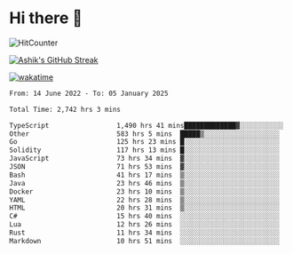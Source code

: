 # Hi there 👋

![HitCounter](https://hits.seeyoufarm.com/api/count/incr/badge.svg?url=https%3A%2F%2Fgithub.com%2Fashrhmn1212%2Fhit-counter)

<!-- ![Contribution Graph](https://github-readme-activity-graph.cyclic.app/graph?username=ashrhmn) -->


<!-- [![Top Langs](https://github-readme-stats.vercel.app/api/top-langs/?username=ashrhmn&layout=compact&theme=synthwave&langs_count=10&card_width=445)](https://github.com/anuraghazra/github-readme-stats) -->

[![Ashik's GitHub Streak](https://github-readme-streak-stats.herokuapp.com/?user=ashrhmn&theme=blood&fire=DD7F1C&background=151515&dates=9f9f9f&border=DD2727)](https://git.io/streak-stats)

<!-- ![Ashik's GitHub stats](https://github-readme-stats.vercel.app/api/?username=ashrhmn&show_icons=true&title_color=fff&icon_color=79ff97&text_color=9f9f9f&bg_color=151515) -->

[![wakatime](https://wakatime.com/badge/user/3df86613-ba63-4631-8e65-0ff18e7becad.svg)](https://wakatime.com/@3df86613-ba63-4631-8e65-0ff18e7becad)

<!--START_SECTION:waka-->

```txt
From: 14 June 2022 - To: 05 January 2025

Total Time: 2,742 hrs 3 mins

TypeScript                 1,490 hrs 41 mins█████████████▓░░░░░░░░░░░   54.37 %
Other                      583 hrs 5 mins  █████▒░░░░░░░░░░░░░░░░░░░   21.27 %
Go                         125 hrs 23 mins █░░░░░░░░░░░░░░░░░░░░░░░░   04.57 %
Solidity                   117 hrs 13 mins █░░░░░░░░░░░░░░░░░░░░░░░░   04.28 %
JavaScript                 73 hrs 34 mins  ▓░░░░░░░░░░░░░░░░░░░░░░░░   02.68 %
JSON                       71 hrs 53 mins  ▓░░░░░░░░░░░░░░░░░░░░░░░░   02.62 %
Bash                       41 hrs 17 mins  ▒░░░░░░░░░░░░░░░░░░░░░░░░   01.51 %
Java                       23 hrs 46 mins  ▒░░░░░░░░░░░░░░░░░░░░░░░░   00.87 %
Docker                     23 hrs 10 mins  ▒░░░░░░░░░░░░░░░░░░░░░░░░   00.85 %
YAML                       22 hrs 28 mins  ▒░░░░░░░░░░░░░░░░░░░░░░░░   00.82 %
HTML                       20 hrs 31 mins  ▒░░░░░░░░░░░░░░░░░░░░░░░░   00.75 %
C#                         15 hrs 40 mins  ░░░░░░░░░░░░░░░░░░░░░░░░░   00.57 %
Lua                        12 hrs 26 mins  ░░░░░░░░░░░░░░░░░░░░░░░░░   00.45 %
Rust                       11 hrs 34 mins  ░░░░░░░░░░░░░░░░░░░░░░░░░   00.42 %
Markdown                   10 hrs 51 mins  ░░░░░░░░░░░░░░░░░░░░░░░░░   00.40 %
```

<!--END_SECTION:waka-->


<!--### Most Used Languages
<img src="https://wakatime.com/share/@ashrhmn/24ecb986-5bf8-4607-af7f-0aab08908d8c.png" />

### Favourite Tools
<img src="https://wakatime.com/share/@ashrhmn/f4e08015-f3bc-460a-9228-95a3ba11c604.png" />-->
